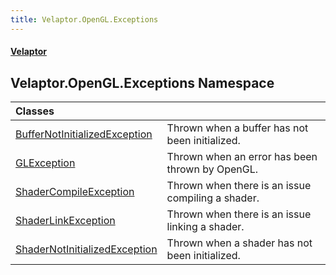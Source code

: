 ```yaml
---
title: Velaptor.OpenGL.Exceptions
---
```


#### [Velaptor](Namespaces.md 'Velaptor Namespaces')

## Velaptor.OpenGL.Exceptions Namespace

| Classes | |
| :--- | :--- |
| [BufferNotInitializedException](Velaptor.OpenGL.Exceptions.BufferNotInitializedException.md 'Velaptor.OpenGL.Exceptions.BufferNotInitializedException') | Thrown when a buffer has not been initialized. |
| [GLException](Velaptor.OpenGL.Exceptions.GLException.md 'Velaptor.OpenGL.Exceptions.GLException') | Thrown when an error has been thrown by OpenGL. |
| [ShaderCompileException](Velaptor.OpenGL.Exceptions.ShaderCompileException.md 'Velaptor.OpenGL.Exceptions.ShaderCompileException') | Thrown when there is an issue compiling a shader. |
| [ShaderLinkException](Velaptor.OpenGL.Exceptions.ShaderLinkException.md 'Velaptor.OpenGL.Exceptions.ShaderLinkException') | Thrown when there is an issue linking a shader. |
| [ShaderNotInitializedException](Velaptor.OpenGL.Exceptions.ShaderNotInitializedException.md 'Velaptor.OpenGL.Exceptions.ShaderNotInitializedException') | Thrown when a shader has not been initialized. |
